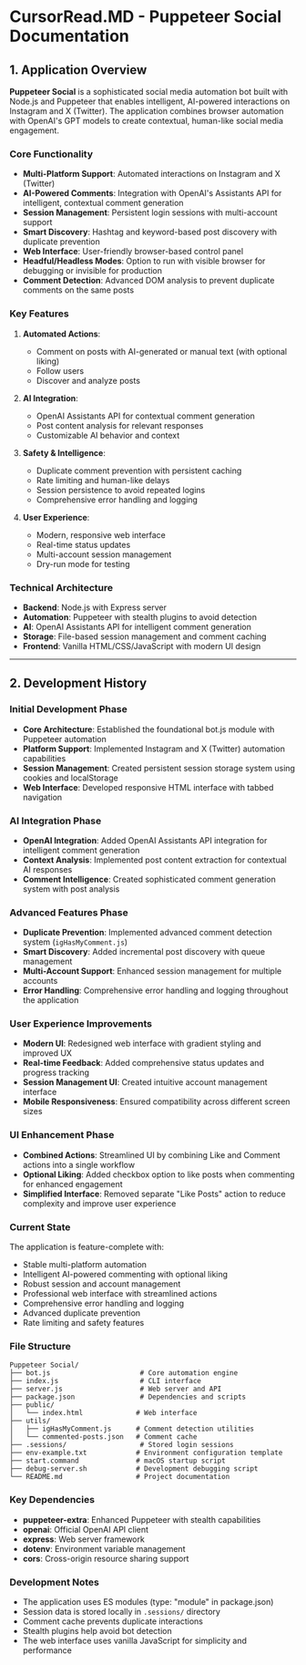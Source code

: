 # CursorRead.MD - Puppeteer Social Documentation

## 1. Application Overview

**Puppeteer Social** is a sophisticated social media automation bot built with Node.js and Puppeteer that enables intelligent, AI-powered interactions on Instagram and X (Twitter). The application combines browser automation with OpenAI's GPT models to create contextual, human-like social media engagement.

### Core Functionality

- **Multi-Platform Support**: Automated interactions on Instagram and X (Twitter)
- **AI-Powered Comments**: Integration with OpenAI's Assistants API for intelligent, contextual comment generation
- **Session Management**: Persistent login sessions with multi-account support
- **Smart Discovery**: Hashtag and keyword-based post discovery with duplicate prevention
- **Web Interface**: User-friendly browser-based control panel
- **Headful/Headless Modes**: Option to run with visible browser for debugging or invisible for production
- **Comment Detection**: Advanced DOM analysis to prevent duplicate comments on the same posts

### Key Features

1. **Automated Actions**:
   - Comment on posts with AI-generated or manual text (with optional liking)
   - Follow users
   - Discover and analyze posts

2. **AI Integration**:
   - OpenAI Assistants API for contextual comment generation
   - Post content analysis for relevant responses
   - Customizable AI behavior and context

3. **Safety & Intelligence**:
   - Duplicate comment prevention with persistent caching
   - Rate limiting and human-like delays
   - Session persistence to avoid repeated logins
   - Comprehensive error handling and logging

4. **User Experience**:
   - Modern, responsive web interface
   - Real-time status updates
   - Multi-account session management
   - Dry-run mode for testing

### Technical Architecture

- **Backend**: Node.js with Express server
- **Automation**: Puppeteer with stealth plugins to avoid detection
- **AI**: OpenAI Assistants API for intelligent comment generation
- **Storage**: File-based session management and comment caching
- **Frontend**: Vanilla HTML/CSS/JavaScript with modern UI design

---

## 2. Development History

### Initial Development Phase
- **Core Architecture**: Established the foundational bot.js module with Puppeteer automation
- **Platform Support**: Implemented Instagram and X (Twitter) automation capabilities
- **Session Management**: Created persistent session storage system using cookies and localStorage
- **Web Interface**: Developed responsive HTML interface with tabbed navigation

### AI Integration Phase
- **OpenAI Integration**: Added OpenAI Assistants API integration for intelligent comment generation
- **Context Analysis**: Implemented post content extraction for contextual AI responses
- **Comment Intelligence**: Created sophisticated comment generation system with post analysis

### Advanced Features Phase
- **Duplicate Prevention**: Implemented advanced comment detection system (`igHasMyComment.js`)
- **Smart Discovery**: Added incremental post discovery with queue management
- **Multi-Account Support**: Enhanced session management for multiple accounts
- **Error Handling**: Comprehensive error handling and logging throughout the application

### User Experience Improvements
- **Modern UI**: Redesigned web interface with gradient styling and improved UX
- **Real-time Feedback**: Added comprehensive status updates and progress tracking
- **Session Management UI**: Created intuitive account management interface
- **Mobile Responsiveness**: Ensured compatibility across different screen sizes

### UI Enhancement Phase
- **Combined Actions**: Streamlined UI by combining Like and Comment actions into a single workflow
- **Optional Liking**: Added checkbox option to like posts when commenting for enhanced engagement
- **Simplified Interface**: Removed separate "Like Posts" action to reduce complexity and improve user experience

### Current State
The application is feature-complete with:
- Stable multi-platform automation
- Intelligent AI-powered commenting with optional liking
- Robust session and account management
- Professional web interface with streamlined actions
- Comprehensive error handling and logging
- Advanced duplicate prevention
- Rate limiting and safety features

### File Structure
```
Puppeteer Social/
├── bot.js                      # Core automation engine
├── index.js                    # CLI interface
├── server.js                   # Web server and API
├── package.json                # Dependencies and scripts
├── public/
│   └── index.html             # Web interface
├── utils/
│   ├── igHasMyComment.js      # Comment detection utilities
│   └── commented-posts.json   # Comment cache
├── .sessions/                  # Stored login sessions
├── env-example.txt            # Environment configuration template
├── start.command              # macOS startup script
├── debug-server.sh            # Development debugging script
└── README.md                  # Project documentation
```

### Key Dependencies
- **puppeteer-extra**: Enhanced Puppeteer with stealth capabilities
- **openai**: Official OpenAI API client
- **express**: Web server framework
- **dotenv**: Environment variable management
- **cors**: Cross-origin resource sharing support

### Development Notes
- The application uses ES modules (type: "module" in package.json)
- Session data is stored locally in `.sessions/` directory
- Comment cache prevents duplicate interactions
- Stealth plugins help avoid bot detection
- The web interface uses vanilla JavaScript for simplicity and performance
